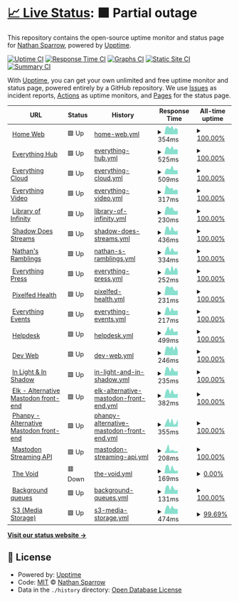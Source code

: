 # [📈 Live Status](https://DismalShadowX.github.io/upptime): <!--live status--> **🟧 Partial outage**

This repository contains the open-source uptime monitor and status page for [Nathan Sparrow](https://everythingbagel.me), powered by [Upptime](https://github.com/upptime/upptime).

[![Uptime CI](https://github.com/DismalShadowX/upptime/workflows/Uptime%20CI/badge.svg)](https://github.com/DismalShadowX/upptime/actions?query=workflow%3A%22Uptime+CI%22)
[![Response Time CI](https://github.com/DismalShadowX/upptime/workflows/Response%20Time%20CI/badge.svg)](https://github.com/DismalShadowX/upptime/actions?query=workflow%3A%22Response+Time+CI%22)
[![Graphs CI](https://github.com/DismalShadowX/upptime/workflows/Graphs%20CI/badge.svg)](https://github.com/DismalShadowX/upptime/actions?query=workflow%3A%22Graphs+CI%22)
[![Static Site CI](https://github.com/DismalShadowX/upptime/workflows/Static%20Site%20CI/badge.svg)](https://github.com/DismalShadowX/upptime/actions?query=workflow%3A%22Static+Site+CI%22)
[![Summary CI](https://github.com/DismalShadowX/upptime/workflows/Summary%20CI/badge.svg)](https://github.com/DismalShadowX/upptime/actions?query=workflow%3A%22Summary+CI%22)

With [Upptime](https://upptime.js.org), you can get your own unlimited and free uptime monitor and status page, powered entirely by a GitHub repository. We use [Issues](https://github.com/DismalShadowX/upptime/issues) as incident reports, [Actions](https://github.com/DismalShadowX/upptime/actions) as uptime monitors, and [Pages](https://DismalShadowX.github.io/upptime) for the status page.

<!--start: status pages-->
<!-- This summary is generated by Upptime (https://github.com/upptime/upptime) -->
<!-- Do not edit this manually, your changes will be overwritten -->
<!-- prettier-ignore -->
| URL | Status | History | Response Time | All-time uptime |
| --- | ------ | ------- | ------------- | ------ |
| <img alt="" src="https://icons.duckduckgo.com/ip3/everythingbagel.me.ico" height="13"> [Home Web](https://everythingbagel.me) | 🟩 Up | [home-web.yml](https://github.com/DismalShadowX/upptime/commits/HEAD/history/home-web.yml) | <details><summary><img alt="Response time graph" src="./graphs/home-web/response-time-week.png" height="20"> 354ms</summary><br><a href="https://status.everythingbagel.me/history/home-web"><img alt="Response Time 348" src="https://img.shields.io/endpoint?url=https%3A%2F%2Fraw.githubusercontent.com%2FDismalShadowX%2Fupptime%2FHEAD%2Fapi%2Fhome-web%2Fresponse-time.json"></a><br><a href="https://status.everythingbagel.me/history/home-web"><img alt="24-hour response time 254" src="https://img.shields.io/endpoint?url=https%3A%2F%2Fraw.githubusercontent.com%2FDismalShadowX%2Fupptime%2FHEAD%2Fapi%2Fhome-web%2Fresponse-time-day.json"></a><br><a href="https://status.everythingbagel.me/history/home-web"><img alt="7-day response time 354" src="https://img.shields.io/endpoint?url=https%3A%2F%2Fraw.githubusercontent.com%2FDismalShadowX%2Fupptime%2FHEAD%2Fapi%2Fhome-web%2Fresponse-time-week.json"></a><br><a href="https://status.everythingbagel.me/history/home-web"><img alt="30-day response time 337" src="https://img.shields.io/endpoint?url=https%3A%2F%2Fraw.githubusercontent.com%2FDismalShadowX%2Fupptime%2FHEAD%2Fapi%2Fhome-web%2Fresponse-time-month.json"></a><br><a href="https://status.everythingbagel.me/history/home-web"><img alt="1-year response time 348" src="https://img.shields.io/endpoint?url=https%3A%2F%2Fraw.githubusercontent.com%2FDismalShadowX%2Fupptime%2FHEAD%2Fapi%2Fhome-web%2Fresponse-time-year.json"></a></details> | <details><summary><a href="https://status.everythingbagel.me/history/home-web">100.00%</a></summary><a href="https://status.everythingbagel.me/history/home-web"><img alt="All-time uptime 100.00%" src="https://img.shields.io/endpoint?url=https%3A%2F%2Fraw.githubusercontent.com%2FDismalShadowX%2Fupptime%2FHEAD%2Fapi%2Fhome-web%2Fuptime.json"></a><br><a href="https://status.everythingbagel.me/history/home-web"><img alt="24-hour uptime 100.00%" src="https://img.shields.io/endpoint?url=https%3A%2F%2Fraw.githubusercontent.com%2FDismalShadowX%2Fupptime%2FHEAD%2Fapi%2Fhome-web%2Fuptime-day.json"></a><br><a href="https://status.everythingbagel.me/history/home-web"><img alt="7-day uptime 100.00%" src="https://img.shields.io/endpoint?url=https%3A%2F%2Fraw.githubusercontent.com%2FDismalShadowX%2Fupptime%2FHEAD%2Fapi%2Fhome-web%2Fuptime-week.json"></a><br><a href="https://status.everythingbagel.me/history/home-web"><img alt="30-day uptime 100.00%" src="https://img.shields.io/endpoint?url=https%3A%2F%2Fraw.githubusercontent.com%2FDismalShadowX%2Fupptime%2FHEAD%2Fapi%2Fhome-web%2Fuptime-month.json"></a><br><a href="https://status.everythingbagel.me/history/home-web"><img alt="1-year uptime 100.00%" src="https://img.shields.io/endpoint?url=https%3A%2F%2Fraw.githubusercontent.com%2FDismalShadowX%2Fupptime%2FHEAD%2Fapi%2Fhome-web%2Fuptime-year.json"></a></details>
| <img alt="" src="https://icons.duckduckgo.com/ip3/hub.everythingbagel.me.ico" height="13"> [Everything Hub](https://hub.everythingbagel.me) | 🟩 Up | [everything-hub.yml](https://github.com/DismalShadowX/upptime/commits/HEAD/history/everything-hub.yml) | <details><summary><img alt="Response time graph" src="./graphs/everything-hub/response-time-week.png" height="20"> 525ms</summary><br><a href="https://status.everythingbagel.me/history/everything-hub"><img alt="Response Time 517" src="https://img.shields.io/endpoint?url=https%3A%2F%2Fraw.githubusercontent.com%2FDismalShadowX%2Fupptime%2FHEAD%2Fapi%2Feverything-hub%2Fresponse-time.json"></a><br><a href="https://status.everythingbagel.me/history/everything-hub"><img alt="24-hour response time 405" src="https://img.shields.io/endpoint?url=https%3A%2F%2Fraw.githubusercontent.com%2FDismalShadowX%2Fupptime%2FHEAD%2Fapi%2Feverything-hub%2Fresponse-time-day.json"></a><br><a href="https://status.everythingbagel.me/history/everything-hub"><img alt="7-day response time 525" src="https://img.shields.io/endpoint?url=https%3A%2F%2Fraw.githubusercontent.com%2FDismalShadowX%2Fupptime%2FHEAD%2Fapi%2Feverything-hub%2Fresponse-time-week.json"></a><br><a href="https://status.everythingbagel.me/history/everything-hub"><img alt="30-day response time 517" src="https://img.shields.io/endpoint?url=https%3A%2F%2Fraw.githubusercontent.com%2FDismalShadowX%2Fupptime%2FHEAD%2Fapi%2Feverything-hub%2Fresponse-time-month.json"></a><br><a href="https://status.everythingbagel.me/history/everything-hub"><img alt="1-year response time 517" src="https://img.shields.io/endpoint?url=https%3A%2F%2Fraw.githubusercontent.com%2FDismalShadowX%2Fupptime%2FHEAD%2Fapi%2Feverything-hub%2Fresponse-time-year.json"></a></details> | <details><summary><a href="https://status.everythingbagel.me/history/everything-hub">100.00%</a></summary><a href="https://status.everythingbagel.me/history/everything-hub"><img alt="All-time uptime 100.00%" src="https://img.shields.io/endpoint?url=https%3A%2F%2Fraw.githubusercontent.com%2FDismalShadowX%2Fupptime%2FHEAD%2Fapi%2Feverything-hub%2Fuptime.json"></a><br><a href="https://status.everythingbagel.me/history/everything-hub"><img alt="24-hour uptime 100.00%" src="https://img.shields.io/endpoint?url=https%3A%2F%2Fraw.githubusercontent.com%2FDismalShadowX%2Fupptime%2FHEAD%2Fapi%2Feverything-hub%2Fuptime-day.json"></a><br><a href="https://status.everythingbagel.me/history/everything-hub"><img alt="7-day uptime 100.00%" src="https://img.shields.io/endpoint?url=https%3A%2F%2Fraw.githubusercontent.com%2FDismalShadowX%2Fupptime%2FHEAD%2Fapi%2Feverything-hub%2Fuptime-week.json"></a><br><a href="https://status.everythingbagel.me/history/everything-hub"><img alt="30-day uptime 100.00%" src="https://img.shields.io/endpoint?url=https%3A%2F%2Fraw.githubusercontent.com%2FDismalShadowX%2Fupptime%2FHEAD%2Fapi%2Feverything-hub%2Fuptime-month.json"></a><br><a href="https://status.everythingbagel.me/history/everything-hub"><img alt="1-year uptime 100.00%" src="https://img.shields.io/endpoint?url=https%3A%2F%2Fraw.githubusercontent.com%2FDismalShadowX%2Fupptime%2FHEAD%2Fapi%2Feverything-hub%2Fuptime-year.json"></a></details>
| <img alt="" src="https://icons.duckduckgo.com/ip3/cloud.everythingbagel.me.ico" height="13"> [Everything Cloud](https://cloud.everythingbagel.me) | 🟩 Up | [everything-cloud.yml](https://github.com/DismalShadowX/upptime/commits/HEAD/history/everything-cloud.yml) | <details><summary><img alt="Response time graph" src="./graphs/everything-cloud/response-time-week.png" height="20"> 509ms</summary><br><a href="https://status.everythingbagel.me/history/everything-cloud"><img alt="Response Time 858" src="https://img.shields.io/endpoint?url=https%3A%2F%2Fraw.githubusercontent.com%2FDismalShadowX%2Fupptime%2FHEAD%2Fapi%2Feverything-cloud%2Fresponse-time.json"></a><br><a href="https://status.everythingbagel.me/history/everything-cloud"><img alt="24-hour response time 365" src="https://img.shields.io/endpoint?url=https%3A%2F%2Fraw.githubusercontent.com%2FDismalShadowX%2Fupptime%2FHEAD%2Fapi%2Feverything-cloud%2Fresponse-time-day.json"></a><br><a href="https://status.everythingbagel.me/history/everything-cloud"><img alt="7-day response time 509" src="https://img.shields.io/endpoint?url=https%3A%2F%2Fraw.githubusercontent.com%2FDismalShadowX%2Fupptime%2FHEAD%2Fapi%2Feverything-cloud%2Fresponse-time-week.json"></a><br><a href="https://status.everythingbagel.me/history/everything-cloud"><img alt="30-day response time 445" src="https://img.shields.io/endpoint?url=https%3A%2F%2Fraw.githubusercontent.com%2FDismalShadowX%2Fupptime%2FHEAD%2Fapi%2Feverything-cloud%2Fresponse-time-month.json"></a><br><a href="https://status.everythingbagel.me/history/everything-cloud"><img alt="1-year response time 858" src="https://img.shields.io/endpoint?url=https%3A%2F%2Fraw.githubusercontent.com%2FDismalShadowX%2Fupptime%2FHEAD%2Fapi%2Feverything-cloud%2Fresponse-time-year.json"></a></details> | <details><summary><a href="https://status.everythingbagel.me/history/everything-cloud">100.00%</a></summary><a href="https://status.everythingbagel.me/history/everything-cloud"><img alt="All-time uptime 98.02%" src="https://img.shields.io/endpoint?url=https%3A%2F%2Fraw.githubusercontent.com%2FDismalShadowX%2Fupptime%2FHEAD%2Fapi%2Feverything-cloud%2Fuptime.json"></a><br><a href="https://status.everythingbagel.me/history/everything-cloud"><img alt="24-hour uptime 100.00%" src="https://img.shields.io/endpoint?url=https%3A%2F%2Fraw.githubusercontent.com%2FDismalShadowX%2Fupptime%2FHEAD%2Fapi%2Feverything-cloud%2Fuptime-day.json"></a><br><a href="https://status.everythingbagel.me/history/everything-cloud"><img alt="7-day uptime 100.00%" src="https://img.shields.io/endpoint?url=https%3A%2F%2Fraw.githubusercontent.com%2FDismalShadowX%2Fupptime%2FHEAD%2Fapi%2Feverything-cloud%2Fuptime-week.json"></a><br><a href="https://status.everythingbagel.me/history/everything-cloud"><img alt="30-day uptime 100.00%" src="https://img.shields.io/endpoint?url=https%3A%2F%2Fraw.githubusercontent.com%2FDismalShadowX%2Fupptime%2FHEAD%2Fapi%2Feverything-cloud%2Fuptime-month.json"></a><br><a href="https://status.everythingbagel.me/history/everything-cloud"><img alt="1-year uptime 98.02%" src="https://img.shields.io/endpoint?url=https%3A%2F%2Fraw.githubusercontent.com%2FDismalShadowX%2Fupptime%2FHEAD%2Fapi%2Feverything-cloud%2Fuptime-year.json"></a></details>
| <img alt="" src="https://icons.duckduckgo.com/ip3/video.everythingbagel.me.ico" height="13"> [Everything Video](https://video.everythingbagel.me) | 🟩 Up | [everything-video.yml](https://github.com/DismalShadowX/upptime/commits/HEAD/history/everything-video.yml) | <details><summary><img alt="Response time graph" src="./graphs/everything-video/response-time-week.png" height="20"> 317ms</summary><br><a href="https://status.everythingbagel.me/history/everything-video"><img alt="Response Time 251" src="https://img.shields.io/endpoint?url=https%3A%2F%2Fraw.githubusercontent.com%2FDismalShadowX%2Fupptime%2FHEAD%2Fapi%2Feverything-video%2Fresponse-time.json"></a><br><a href="https://status.everythingbagel.me/history/everything-video"><img alt="24-hour response time 215" src="https://img.shields.io/endpoint?url=https%3A%2F%2Fraw.githubusercontent.com%2FDismalShadowX%2Fupptime%2FHEAD%2Fapi%2Feverything-video%2Fresponse-time-day.json"></a><br><a href="https://status.everythingbagel.me/history/everything-video"><img alt="7-day response time 317" src="https://img.shields.io/endpoint?url=https%3A%2F%2Fraw.githubusercontent.com%2FDismalShadowX%2Fupptime%2FHEAD%2Fapi%2Feverything-video%2Fresponse-time-week.json"></a><br><a href="https://status.everythingbagel.me/history/everything-video"><img alt="30-day response time 291" src="https://img.shields.io/endpoint?url=https%3A%2F%2Fraw.githubusercontent.com%2FDismalShadowX%2Fupptime%2FHEAD%2Fapi%2Feverything-video%2Fresponse-time-month.json"></a><br><a href="https://status.everythingbagel.me/history/everything-video"><img alt="1-year response time 251" src="https://img.shields.io/endpoint?url=https%3A%2F%2Fraw.githubusercontent.com%2FDismalShadowX%2Fupptime%2FHEAD%2Fapi%2Feverything-video%2Fresponse-time-year.json"></a></details> | <details><summary><a href="https://status.everythingbagel.me/history/everything-video">100.00%</a></summary><a href="https://status.everythingbagel.me/history/everything-video"><img alt="All-time uptime 97.36%" src="https://img.shields.io/endpoint?url=https%3A%2F%2Fraw.githubusercontent.com%2FDismalShadowX%2Fupptime%2FHEAD%2Fapi%2Feverything-video%2Fuptime.json"></a><br><a href="https://status.everythingbagel.me/history/everything-video"><img alt="24-hour uptime 100.00%" src="https://img.shields.io/endpoint?url=https%3A%2F%2Fraw.githubusercontent.com%2FDismalShadowX%2Fupptime%2FHEAD%2Fapi%2Feverything-video%2Fuptime-day.json"></a><br><a href="https://status.everythingbagel.me/history/everything-video"><img alt="7-day uptime 100.00%" src="https://img.shields.io/endpoint?url=https%3A%2F%2Fraw.githubusercontent.com%2FDismalShadowX%2Fupptime%2FHEAD%2Fapi%2Feverything-video%2Fuptime-week.json"></a><br><a href="https://status.everythingbagel.me/history/everything-video"><img alt="30-day uptime 98.57%" src="https://img.shields.io/endpoint?url=https%3A%2F%2Fraw.githubusercontent.com%2FDismalShadowX%2Fupptime%2FHEAD%2Fapi%2Feverything-video%2Fuptime-month.json"></a><br><a href="https://status.everythingbagel.me/history/everything-video"><img alt="1-year uptime 97.36%" src="https://img.shields.io/endpoint?url=https%3A%2F%2Fraw.githubusercontent.com%2FDismalShadowX%2Fupptime%2FHEAD%2Fapi%2Feverything-video%2Fuptime-year.json"></a></details>
| <img alt="" src="https://icons.duckduckgo.com/ip3/book.everythingbagel.me.ico" height="13"> [Library of Infinity](https://book.everythingbagel.me) | 🟩 Up | [library-of-infinity.yml](https://github.com/DismalShadowX/upptime/commits/HEAD/history/library-of-infinity.yml) | <details><summary><img alt="Response time graph" src="./graphs/library-of-infinity/response-time-week.png" height="20"> 230ms</summary><br><a href="https://status.everythingbagel.me/history/library-of-infinity"><img alt="Response Time 374" src="https://img.shields.io/endpoint?url=https%3A%2F%2Fraw.githubusercontent.com%2FDismalShadowX%2Fupptime%2FHEAD%2Fapi%2Flibrary-of-infinity%2Fresponse-time.json"></a><br><a href="https://status.everythingbagel.me/history/library-of-infinity"><img alt="24-hour response time 164" src="https://img.shields.io/endpoint?url=https%3A%2F%2Fraw.githubusercontent.com%2FDismalShadowX%2Fupptime%2FHEAD%2Fapi%2Flibrary-of-infinity%2Fresponse-time-day.json"></a><br><a href="https://status.everythingbagel.me/history/library-of-infinity"><img alt="7-day response time 230" src="https://img.shields.io/endpoint?url=https%3A%2F%2Fraw.githubusercontent.com%2FDismalShadowX%2Fupptime%2FHEAD%2Fapi%2Flibrary-of-infinity%2Fresponse-time-week.json"></a><br><a href="https://status.everythingbagel.me/history/library-of-infinity"><img alt="30-day response time 818" src="https://img.shields.io/endpoint?url=https%3A%2F%2Fraw.githubusercontent.com%2FDismalShadowX%2Fupptime%2FHEAD%2Fapi%2Flibrary-of-infinity%2Fresponse-time-month.json"></a><br><a href="https://status.everythingbagel.me/history/library-of-infinity"><img alt="1-year response time 374" src="https://img.shields.io/endpoint?url=https%3A%2F%2Fraw.githubusercontent.com%2FDismalShadowX%2Fupptime%2FHEAD%2Fapi%2Flibrary-of-infinity%2Fresponse-time-year.json"></a></details> | <details><summary><a href="https://status.everythingbagel.me/history/library-of-infinity">100.00%</a></summary><a href="https://status.everythingbagel.me/history/library-of-infinity"><img alt="All-time uptime 96.63%" src="https://img.shields.io/endpoint?url=https%3A%2F%2Fraw.githubusercontent.com%2FDismalShadowX%2Fupptime%2FHEAD%2Fapi%2Flibrary-of-infinity%2Fuptime.json"></a><br><a href="https://status.everythingbagel.me/history/library-of-infinity"><img alt="24-hour uptime 100.00%" src="https://img.shields.io/endpoint?url=https%3A%2F%2Fraw.githubusercontent.com%2FDismalShadowX%2Fupptime%2FHEAD%2Fapi%2Flibrary-of-infinity%2Fuptime-day.json"></a><br><a href="https://status.everythingbagel.me/history/library-of-infinity"><img alt="7-day uptime 100.00%" src="https://img.shields.io/endpoint?url=https%3A%2F%2Fraw.githubusercontent.com%2FDismalShadowX%2Fupptime%2FHEAD%2Fapi%2Flibrary-of-infinity%2Fuptime-week.json"></a><br><a href="https://status.everythingbagel.me/history/library-of-infinity"><img alt="30-day uptime 90.77%" src="https://img.shields.io/endpoint?url=https%3A%2F%2Fraw.githubusercontent.com%2FDismalShadowX%2Fupptime%2FHEAD%2Fapi%2Flibrary-of-infinity%2Fuptime-month.json"></a><br><a href="https://status.everythingbagel.me/history/library-of-infinity"><img alt="1-year uptime 96.63%" src="https://img.shields.io/endpoint?url=https%3A%2F%2Fraw.githubusercontent.com%2FDismalShadowX%2Fupptime%2FHEAD%2Fapi%2Flibrary-of-infinity%2Fuptime-year.json"></a></details>
| <img alt="" src="https://icons.duckduckgo.com/ip3/stream.everythingbagel.me.ico" height="13"> [Shadow Does Streams](https://stream.everythingbagel.me) | 🟩 Up | [shadow-does-streams.yml](https://github.com/DismalShadowX/upptime/commits/HEAD/history/shadow-does-streams.yml) | <details><summary><img alt="Response time graph" src="./graphs/shadow-does-streams/response-time-week.png" height="20"> 436ms</summary><br><a href="https://status.everythingbagel.me/history/shadow-does-streams"><img alt="Response Time 432" src="https://img.shields.io/endpoint?url=https%3A%2F%2Fraw.githubusercontent.com%2FDismalShadowX%2Fupptime%2FHEAD%2Fapi%2Fshadow-does-streams%2Fresponse-time.json"></a><br><a href="https://status.everythingbagel.me/history/shadow-does-streams"><img alt="24-hour response time 344" src="https://img.shields.io/endpoint?url=https%3A%2F%2Fraw.githubusercontent.com%2FDismalShadowX%2Fupptime%2FHEAD%2Fapi%2Fshadow-does-streams%2Fresponse-time-day.json"></a><br><a href="https://status.everythingbagel.me/history/shadow-does-streams"><img alt="7-day response time 436" src="https://img.shields.io/endpoint?url=https%3A%2F%2Fraw.githubusercontent.com%2FDismalShadowX%2Fupptime%2FHEAD%2Fapi%2Fshadow-does-streams%2Fresponse-time-week.json"></a><br><a href="https://status.everythingbagel.me/history/shadow-does-streams"><img alt="30-day response time 421" src="https://img.shields.io/endpoint?url=https%3A%2F%2Fraw.githubusercontent.com%2FDismalShadowX%2Fupptime%2FHEAD%2Fapi%2Fshadow-does-streams%2Fresponse-time-month.json"></a><br><a href="https://status.everythingbagel.me/history/shadow-does-streams"><img alt="1-year response time 432" src="https://img.shields.io/endpoint?url=https%3A%2F%2Fraw.githubusercontent.com%2FDismalShadowX%2Fupptime%2FHEAD%2Fapi%2Fshadow-does-streams%2Fresponse-time-year.json"></a></details> | <details><summary><a href="https://status.everythingbagel.me/history/shadow-does-streams">100.00%</a></summary><a href="https://status.everythingbagel.me/history/shadow-does-streams"><img alt="All-time uptime 98.65%" src="https://img.shields.io/endpoint?url=https%3A%2F%2Fraw.githubusercontent.com%2FDismalShadowX%2Fupptime%2FHEAD%2Fapi%2Fshadow-does-streams%2Fuptime.json"></a><br><a href="https://status.everythingbagel.me/history/shadow-does-streams"><img alt="24-hour uptime 100.00%" src="https://img.shields.io/endpoint?url=https%3A%2F%2Fraw.githubusercontent.com%2FDismalShadowX%2Fupptime%2FHEAD%2Fapi%2Fshadow-does-streams%2Fuptime-day.json"></a><br><a href="https://status.everythingbagel.me/history/shadow-does-streams"><img alt="7-day uptime 100.00%" src="https://img.shields.io/endpoint?url=https%3A%2F%2Fraw.githubusercontent.com%2FDismalShadowX%2Fupptime%2FHEAD%2Fapi%2Fshadow-does-streams%2Fuptime-week.json"></a><br><a href="https://status.everythingbagel.me/history/shadow-does-streams"><img alt="30-day uptime 100.00%" src="https://img.shields.io/endpoint?url=https%3A%2F%2Fraw.githubusercontent.com%2FDismalShadowX%2Fupptime%2FHEAD%2Fapi%2Fshadow-does-streams%2Fuptime-month.json"></a><br><a href="https://status.everythingbagel.me/history/shadow-does-streams"><img alt="1-year uptime 98.65%" src="https://img.shields.io/endpoint?url=https%3A%2F%2Fraw.githubusercontent.com%2FDismalShadowX%2Fupptime%2FHEAD%2Fapi%2Fshadow-does-streams%2Fuptime-year.json"></a></details>
| <img alt="" src="https://icons.duckduckgo.com/ip3/blog.everythingbagel.me.ico" height="13"> [Nathan's Ramblings](https://blog.everythingbagel.me) | 🟩 Up | [nathan-s-ramblings.yml](https://github.com/DismalShadowX/upptime/commits/HEAD/history/nathan-s-ramblings.yml) | <details><summary><img alt="Response time graph" src="./graphs/nathan-s-ramblings/response-time-week.png" height="20"> 334ms</summary><br><a href="https://status.everythingbagel.me/history/nathan-s-ramblings"><img alt="Response Time 372" src="https://img.shields.io/endpoint?url=https%3A%2F%2Fraw.githubusercontent.com%2FDismalShadowX%2Fupptime%2FHEAD%2Fapi%2Fnathan-s-ramblings%2Fresponse-time.json"></a><br><a href="https://status.everythingbagel.me/history/nathan-s-ramblings"><img alt="24-hour response time 266" src="https://img.shields.io/endpoint?url=https%3A%2F%2Fraw.githubusercontent.com%2FDismalShadowX%2Fupptime%2FHEAD%2Fapi%2Fnathan-s-ramblings%2Fresponse-time-day.json"></a><br><a href="https://status.everythingbagel.me/history/nathan-s-ramblings"><img alt="7-day response time 334" src="https://img.shields.io/endpoint?url=https%3A%2F%2Fraw.githubusercontent.com%2FDismalShadowX%2Fupptime%2FHEAD%2Fapi%2Fnathan-s-ramblings%2Fresponse-time-week.json"></a><br><a href="https://status.everythingbagel.me/history/nathan-s-ramblings"><img alt="30-day response time 337" src="https://img.shields.io/endpoint?url=https%3A%2F%2Fraw.githubusercontent.com%2FDismalShadowX%2Fupptime%2FHEAD%2Fapi%2Fnathan-s-ramblings%2Fresponse-time-month.json"></a><br><a href="https://status.everythingbagel.me/history/nathan-s-ramblings"><img alt="1-year response time 372" src="https://img.shields.io/endpoint?url=https%3A%2F%2Fraw.githubusercontent.com%2FDismalShadowX%2Fupptime%2FHEAD%2Fapi%2Fnathan-s-ramblings%2Fresponse-time-year.json"></a></details> | <details><summary><a href="https://status.everythingbagel.me/history/nathan-s-ramblings">100.00%</a></summary><a href="https://status.everythingbagel.me/history/nathan-s-ramblings"><img alt="All-time uptime 98.86%" src="https://img.shields.io/endpoint?url=https%3A%2F%2Fraw.githubusercontent.com%2FDismalShadowX%2Fupptime%2FHEAD%2Fapi%2Fnathan-s-ramblings%2Fuptime.json"></a><br><a href="https://status.everythingbagel.me/history/nathan-s-ramblings"><img alt="24-hour uptime 100.00%" src="https://img.shields.io/endpoint?url=https%3A%2F%2Fraw.githubusercontent.com%2FDismalShadowX%2Fupptime%2FHEAD%2Fapi%2Fnathan-s-ramblings%2Fuptime-day.json"></a><br><a href="https://status.everythingbagel.me/history/nathan-s-ramblings"><img alt="7-day uptime 100.00%" src="https://img.shields.io/endpoint?url=https%3A%2F%2Fraw.githubusercontent.com%2FDismalShadowX%2Fupptime%2FHEAD%2Fapi%2Fnathan-s-ramblings%2Fuptime-week.json"></a><br><a href="https://status.everythingbagel.me/history/nathan-s-ramblings"><img alt="30-day uptime 99.96%" src="https://img.shields.io/endpoint?url=https%3A%2F%2Fraw.githubusercontent.com%2FDismalShadowX%2Fupptime%2FHEAD%2Fapi%2Fnathan-s-ramblings%2Fuptime-month.json"></a><br><a href="https://status.everythingbagel.me/history/nathan-s-ramblings"><img alt="1-year uptime 98.86%" src="https://img.shields.io/endpoint?url=https%3A%2F%2Fraw.githubusercontent.com%2FDismalShadowX%2Fupptime%2FHEAD%2Fapi%2Fnathan-s-ramblings%2Fuptime-year.json"></a></details>
| <img alt="" src="https://icons.duckduckgo.com/ip3/press.everythingbagel.me.ico" height="13"> [Everything Press](https://press.everythingbagel.me) | 🟩 Up | [everything-press.yml](https://github.com/DismalShadowX/upptime/commits/HEAD/history/everything-press.yml) | <details><summary><img alt="Response time graph" src="./graphs/everything-press/response-time-week.png" height="20"> 252ms</summary><br><a href="https://status.everythingbagel.me/history/everything-press"><img alt="Response Time 311" src="https://img.shields.io/endpoint?url=https%3A%2F%2Fraw.githubusercontent.com%2FDismalShadowX%2Fupptime%2FHEAD%2Fapi%2Feverything-press%2Fresponse-time.json"></a><br><a href="https://status.everythingbagel.me/history/everything-press"><img alt="24-hour response time 178" src="https://img.shields.io/endpoint?url=https%3A%2F%2Fraw.githubusercontent.com%2FDismalShadowX%2Fupptime%2FHEAD%2Fapi%2Feverything-press%2Fresponse-time-day.json"></a><br><a href="https://status.everythingbagel.me/history/everything-press"><img alt="7-day response time 252" src="https://img.shields.io/endpoint?url=https%3A%2F%2Fraw.githubusercontent.com%2FDismalShadowX%2Fupptime%2FHEAD%2Fapi%2Feverything-press%2Fresponse-time-week.json"></a><br><a href="https://status.everythingbagel.me/history/everything-press"><img alt="30-day response time 220" src="https://img.shields.io/endpoint?url=https%3A%2F%2Fraw.githubusercontent.com%2FDismalShadowX%2Fupptime%2FHEAD%2Fapi%2Feverything-press%2Fresponse-time-month.json"></a><br><a href="https://status.everythingbagel.me/history/everything-press"><img alt="1-year response time 311" src="https://img.shields.io/endpoint?url=https%3A%2F%2Fraw.githubusercontent.com%2FDismalShadowX%2Fupptime%2FHEAD%2Fapi%2Feverything-press%2Fresponse-time-year.json"></a></details> | <details><summary><a href="https://status.everythingbagel.me/history/everything-press">100.00%</a></summary><a href="https://status.everythingbagel.me/history/everything-press"><img alt="All-time uptime 98.70%" src="https://img.shields.io/endpoint?url=https%3A%2F%2Fraw.githubusercontent.com%2FDismalShadowX%2Fupptime%2FHEAD%2Fapi%2Feverything-press%2Fuptime.json"></a><br><a href="https://status.everythingbagel.me/history/everything-press"><img alt="24-hour uptime 100.00%" src="https://img.shields.io/endpoint?url=https%3A%2F%2Fraw.githubusercontent.com%2FDismalShadowX%2Fupptime%2FHEAD%2Fapi%2Feverything-press%2Fuptime-day.json"></a><br><a href="https://status.everythingbagel.me/history/everything-press"><img alt="7-day uptime 100.00%" src="https://img.shields.io/endpoint?url=https%3A%2F%2Fraw.githubusercontent.com%2FDismalShadowX%2Fupptime%2FHEAD%2Fapi%2Feverything-press%2Fuptime-week.json"></a><br><a href="https://status.everythingbagel.me/history/everything-press"><img alt="30-day uptime 99.96%" src="https://img.shields.io/endpoint?url=https%3A%2F%2Fraw.githubusercontent.com%2FDismalShadowX%2Fupptime%2FHEAD%2Fapi%2Feverything-press%2Fuptime-month.json"></a><br><a href="https://status.everythingbagel.me/history/everything-press"><img alt="1-year uptime 98.70%" src="https://img.shields.io/endpoint?url=https%3A%2F%2Fraw.githubusercontent.com%2FDismalShadowX%2Fupptime%2FHEAD%2Fapi%2Feverything-press%2Fuptime-year.json"></a></details>
| <img alt="" src="https://icons.duckduckgo.com/ip3/pixel.everythingbagel.me.ico" height="13"> [Pixelfed Health](https://pixel.everythingbagel.me/api/service/health-check) | 🟩 Up | [pixelfed-health.yml](https://github.com/DismalShadowX/upptime/commits/HEAD/history/pixelfed-health.yml) | <details><summary><img alt="Response time graph" src="./graphs/pixelfed-health/response-time-week.png" height="20"> 231ms</summary><br><a href="https://status.everythingbagel.me/history/pixelfed-health"><img alt="Response Time 130" src="https://img.shields.io/endpoint?url=https%3A%2F%2Fraw.githubusercontent.com%2FDismalShadowX%2Fupptime%2FHEAD%2Fapi%2Fpixelfed-health%2Fresponse-time.json"></a><br><a href="https://status.everythingbagel.me/history/pixelfed-health"><img alt="24-hour response time 174" src="https://img.shields.io/endpoint?url=https%3A%2F%2Fraw.githubusercontent.com%2FDismalShadowX%2Fupptime%2FHEAD%2Fapi%2Fpixelfed-health%2Fresponse-time-day.json"></a><br><a href="https://status.everythingbagel.me/history/pixelfed-health"><img alt="7-day response time 231" src="https://img.shields.io/endpoint?url=https%3A%2F%2Fraw.githubusercontent.com%2FDismalShadowX%2Fupptime%2FHEAD%2Fapi%2Fpixelfed-health%2Fresponse-time-week.json"></a><br><a href="https://status.everythingbagel.me/history/pixelfed-health"><img alt="30-day response time 230" src="https://img.shields.io/endpoint?url=https%3A%2F%2Fraw.githubusercontent.com%2FDismalShadowX%2Fupptime%2FHEAD%2Fapi%2Fpixelfed-health%2Fresponse-time-month.json"></a><br><a href="https://status.everythingbagel.me/history/pixelfed-health"><img alt="1-year response time 130" src="https://img.shields.io/endpoint?url=https%3A%2F%2Fraw.githubusercontent.com%2FDismalShadowX%2Fupptime%2FHEAD%2Fapi%2Fpixelfed-health%2Fresponse-time-year.json"></a></details> | <details><summary><a href="https://status.everythingbagel.me/history/pixelfed-health">100.00%</a></summary><a href="https://status.everythingbagel.me/history/pixelfed-health"><img alt="All-time uptime 98.30%" src="https://img.shields.io/endpoint?url=https%3A%2F%2Fraw.githubusercontent.com%2FDismalShadowX%2Fupptime%2FHEAD%2Fapi%2Fpixelfed-health%2Fuptime.json"></a><br><a href="https://status.everythingbagel.me/history/pixelfed-health"><img alt="24-hour uptime 100.00%" src="https://img.shields.io/endpoint?url=https%3A%2F%2Fraw.githubusercontent.com%2FDismalShadowX%2Fupptime%2FHEAD%2Fapi%2Fpixelfed-health%2Fuptime-day.json"></a><br><a href="https://status.everythingbagel.me/history/pixelfed-health"><img alt="7-day uptime 100.00%" src="https://img.shields.io/endpoint?url=https%3A%2F%2Fraw.githubusercontent.com%2FDismalShadowX%2Fupptime%2FHEAD%2Fapi%2Fpixelfed-health%2Fuptime-week.json"></a><br><a href="https://status.everythingbagel.me/history/pixelfed-health"><img alt="30-day uptime 99.89%" src="https://img.shields.io/endpoint?url=https%3A%2F%2Fraw.githubusercontent.com%2FDismalShadowX%2Fupptime%2FHEAD%2Fapi%2Fpixelfed-health%2Fuptime-month.json"></a><br><a href="https://status.everythingbagel.me/history/pixelfed-health"><img alt="1-year uptime 98.30%" src="https://img.shields.io/endpoint?url=https%3A%2F%2Fraw.githubusercontent.com%2FDismalShadowX%2Fupptime%2FHEAD%2Fapi%2Fpixelfed-health%2Fuptime-year.json"></a></details>
| <img alt="" src="https://icons.duckduckgo.com/ip3/events.everythingbagel.me.ico" height="13"> [Everything Events](https://events.everythingbagel.me) | 🟩 Up | [everything-events.yml](https://github.com/DismalShadowX/upptime/commits/HEAD/history/everything-events.yml) | <details><summary><img alt="Response time graph" src="./graphs/everything-events/response-time-week.png" height="20"> 217ms</summary><br><a href="https://status.everythingbagel.me/history/everything-events"><img alt="Response Time 398" src="https://img.shields.io/endpoint?url=https%3A%2F%2Fraw.githubusercontent.com%2FDismalShadowX%2Fupptime%2FHEAD%2Fapi%2Feverything-events%2Fresponse-time.json"></a><br><a href="https://status.everythingbagel.me/history/everything-events"><img alt="24-hour response time 174" src="https://img.shields.io/endpoint?url=https%3A%2F%2Fraw.githubusercontent.com%2FDismalShadowX%2Fupptime%2FHEAD%2Fapi%2Feverything-events%2Fresponse-time-day.json"></a><br><a href="https://status.everythingbagel.me/history/everything-events"><img alt="7-day response time 217" src="https://img.shields.io/endpoint?url=https%3A%2F%2Fraw.githubusercontent.com%2FDismalShadowX%2Fupptime%2FHEAD%2Fapi%2Feverything-events%2Fresponse-time-week.json"></a><br><a href="https://status.everythingbagel.me/history/everything-events"><img alt="30-day response time 209" src="https://img.shields.io/endpoint?url=https%3A%2F%2Fraw.githubusercontent.com%2FDismalShadowX%2Fupptime%2FHEAD%2Fapi%2Feverything-events%2Fresponse-time-month.json"></a><br><a href="https://status.everythingbagel.me/history/everything-events"><img alt="1-year response time 398" src="https://img.shields.io/endpoint?url=https%3A%2F%2Fraw.githubusercontent.com%2FDismalShadowX%2Fupptime%2FHEAD%2Fapi%2Feverything-events%2Fresponse-time-year.json"></a></details> | <details><summary><a href="https://status.everythingbagel.me/history/everything-events">100.00%</a></summary><a href="https://status.everythingbagel.me/history/everything-events"><img alt="All-time uptime 96.09%" src="https://img.shields.io/endpoint?url=https%3A%2F%2Fraw.githubusercontent.com%2FDismalShadowX%2Fupptime%2FHEAD%2Fapi%2Feverything-events%2Fuptime.json"></a><br><a href="https://status.everythingbagel.me/history/everything-events"><img alt="24-hour uptime 100.00%" src="https://img.shields.io/endpoint?url=https%3A%2F%2Fraw.githubusercontent.com%2FDismalShadowX%2Fupptime%2FHEAD%2Fapi%2Feverything-events%2Fuptime-day.json"></a><br><a href="https://status.everythingbagel.me/history/everything-events"><img alt="7-day uptime 100.00%" src="https://img.shields.io/endpoint?url=https%3A%2F%2Fraw.githubusercontent.com%2FDismalShadowX%2Fupptime%2FHEAD%2Fapi%2Feverything-events%2Fuptime-week.json"></a><br><a href="https://status.everythingbagel.me/history/everything-events"><img alt="30-day uptime 99.96%" src="https://img.shields.io/endpoint?url=https%3A%2F%2Fraw.githubusercontent.com%2FDismalShadowX%2Fupptime%2FHEAD%2Fapi%2Feverything-events%2Fuptime-month.json"></a><br><a href="https://status.everythingbagel.me/history/everything-events"><img alt="1-year uptime 96.09%" src="https://img.shields.io/endpoint?url=https%3A%2F%2Fraw.githubusercontent.com%2FDismalShadowX%2Fupptime%2FHEAD%2Fapi%2Feverything-events%2Fuptime-year.json"></a></details>
| <img alt="" src="https://icons.duckduckgo.com/ip3/support.everythingbagel.me.ico" height="13"> [Helpdesk](https://support.everythingbagel.me) | 🟩 Up | [helpdesk.yml](https://github.com/DismalShadowX/upptime/commits/HEAD/history/helpdesk.yml) | <details><summary><img alt="Response time graph" src="./graphs/helpdesk/response-time-week.png" height="20"> 499ms</summary><br><a href="https://status.everythingbagel.me/history/helpdesk"><img alt="Response Time 326" src="https://img.shields.io/endpoint?url=https%3A%2F%2Fraw.githubusercontent.com%2FDismalShadowX%2Fupptime%2FHEAD%2Fapi%2Fhelpdesk%2Fresponse-time.json"></a><br><a href="https://status.everythingbagel.me/history/helpdesk"><img alt="24-hour response time 369" src="https://img.shields.io/endpoint?url=https%3A%2F%2Fraw.githubusercontent.com%2FDismalShadowX%2Fupptime%2FHEAD%2Fapi%2Fhelpdesk%2Fresponse-time-day.json"></a><br><a href="https://status.everythingbagel.me/history/helpdesk"><img alt="7-day response time 499" src="https://img.shields.io/endpoint?url=https%3A%2F%2Fraw.githubusercontent.com%2FDismalShadowX%2Fupptime%2FHEAD%2Fapi%2Fhelpdesk%2Fresponse-time-week.json"></a><br><a href="https://status.everythingbagel.me/history/helpdesk"><img alt="30-day response time 305" src="https://img.shields.io/endpoint?url=https%3A%2F%2Fraw.githubusercontent.com%2FDismalShadowX%2Fupptime%2FHEAD%2Fapi%2Fhelpdesk%2Fresponse-time-month.json"></a><br><a href="https://status.everythingbagel.me/history/helpdesk"><img alt="1-year response time 326" src="https://img.shields.io/endpoint?url=https%3A%2F%2Fraw.githubusercontent.com%2FDismalShadowX%2Fupptime%2FHEAD%2Fapi%2Fhelpdesk%2Fresponse-time-year.json"></a></details> | <details><summary><a href="https://status.everythingbagel.me/history/helpdesk">100.00%</a></summary><a href="https://status.everythingbagel.me/history/helpdesk"><img alt="All-time uptime 93.42%" src="https://img.shields.io/endpoint?url=https%3A%2F%2Fraw.githubusercontent.com%2FDismalShadowX%2Fupptime%2FHEAD%2Fapi%2Fhelpdesk%2Fuptime.json"></a><br><a href="https://status.everythingbagel.me/history/helpdesk"><img alt="24-hour uptime 100.00%" src="https://img.shields.io/endpoint?url=https%3A%2F%2Fraw.githubusercontent.com%2FDismalShadowX%2Fupptime%2FHEAD%2Fapi%2Fhelpdesk%2Fuptime-day.json"></a><br><a href="https://status.everythingbagel.me/history/helpdesk"><img alt="7-day uptime 100.00%" src="https://img.shields.io/endpoint?url=https%3A%2F%2Fraw.githubusercontent.com%2FDismalShadowX%2Fupptime%2FHEAD%2Fapi%2Fhelpdesk%2Fuptime-week.json"></a><br><a href="https://status.everythingbagel.me/history/helpdesk"><img alt="30-day uptime 99.01%" src="https://img.shields.io/endpoint?url=https%3A%2F%2Fraw.githubusercontent.com%2FDismalShadowX%2Fupptime%2FHEAD%2Fapi%2Fhelpdesk%2Fuptime-month.json"></a><br><a href="https://status.everythingbagel.me/history/helpdesk"><img alt="1-year uptime 93.42%" src="https://img.shields.io/endpoint?url=https%3A%2F%2Fraw.githubusercontent.com%2FDismalShadowX%2Fupptime%2FHEAD%2Fapi%2Fhelpdesk%2Fuptime-year.json"></a></details>
| <img alt="" src="https://icons.duckduckgo.com/ip3/dev.everythingbagel.me.ico" height="13"> [Dev Web](https://dev.everythingbagel.me) | 🟩 Up | [dev-web.yml](https://github.com/DismalShadowX/upptime/commits/HEAD/history/dev-web.yml) | <details><summary><img alt="Response time graph" src="./graphs/dev-web/response-time-week.png" height="20"> 246ms</summary><br><a href="https://status.everythingbagel.me/history/dev-web"><img alt="Response Time 220" src="https://img.shields.io/endpoint?url=https%3A%2F%2Fraw.githubusercontent.com%2FDismalShadowX%2Fupptime%2FHEAD%2Fapi%2Fdev-web%2Fresponse-time.json"></a><br><a href="https://status.everythingbagel.me/history/dev-web"><img alt="24-hour response time 163" src="https://img.shields.io/endpoint?url=https%3A%2F%2Fraw.githubusercontent.com%2FDismalShadowX%2Fupptime%2FHEAD%2Fapi%2Fdev-web%2Fresponse-time-day.json"></a><br><a href="https://status.everythingbagel.me/history/dev-web"><img alt="7-day response time 246" src="https://img.shields.io/endpoint?url=https%3A%2F%2Fraw.githubusercontent.com%2FDismalShadowX%2Fupptime%2FHEAD%2Fapi%2Fdev-web%2Fresponse-time-week.json"></a><br><a href="https://status.everythingbagel.me/history/dev-web"><img alt="30-day response time 222" src="https://img.shields.io/endpoint?url=https%3A%2F%2Fraw.githubusercontent.com%2FDismalShadowX%2Fupptime%2FHEAD%2Fapi%2Fdev-web%2Fresponse-time-month.json"></a><br><a href="https://status.everythingbagel.me/history/dev-web"><img alt="1-year response time 220" src="https://img.shields.io/endpoint?url=https%3A%2F%2Fraw.githubusercontent.com%2FDismalShadowX%2Fupptime%2FHEAD%2Fapi%2Fdev-web%2Fresponse-time-year.json"></a></details> | <details><summary><a href="https://status.everythingbagel.me/history/dev-web">100.00%</a></summary><a href="https://status.everythingbagel.me/history/dev-web"><img alt="All-time uptime 98.89%" src="https://img.shields.io/endpoint?url=https%3A%2F%2Fraw.githubusercontent.com%2FDismalShadowX%2Fupptime%2FHEAD%2Fapi%2Fdev-web%2Fuptime.json"></a><br><a href="https://status.everythingbagel.me/history/dev-web"><img alt="24-hour uptime 100.00%" src="https://img.shields.io/endpoint?url=https%3A%2F%2Fraw.githubusercontent.com%2FDismalShadowX%2Fupptime%2FHEAD%2Fapi%2Fdev-web%2Fuptime-day.json"></a><br><a href="https://status.everythingbagel.me/history/dev-web"><img alt="7-day uptime 100.00%" src="https://img.shields.io/endpoint?url=https%3A%2F%2Fraw.githubusercontent.com%2FDismalShadowX%2Fupptime%2FHEAD%2Fapi%2Fdev-web%2Fuptime-week.json"></a><br><a href="https://status.everythingbagel.me/history/dev-web"><img alt="30-day uptime 99.96%" src="https://img.shields.io/endpoint?url=https%3A%2F%2Fraw.githubusercontent.com%2FDismalShadowX%2Fupptime%2FHEAD%2Fapi%2Fdev-web%2Fuptime-month.json"></a><br><a href="https://status.everythingbagel.me/history/dev-web"><img alt="1-year uptime 98.89%" src="https://img.shields.io/endpoint?url=https%3A%2F%2Fraw.githubusercontent.com%2FDismalShadowX%2Fupptime%2FHEAD%2Fapi%2Fdev-web%2Fuptime-year.json"></a></details>
| <img alt="" src="https://icons.duckduckgo.com/ip3/scribe.everythingbagel.me.ico" height="13"> [In Light & In Shadow](https://scribe.everythingbagel.me) | 🟩 Up | [in-light-and-in-shadow.yml](https://github.com/DismalShadowX/upptime/commits/HEAD/history/in-light-and-in-shadow.yml) | <details><summary><img alt="Response time graph" src="./graphs/in-light-and-in-shadow/response-time-week.png" height="20"> 235ms</summary><br><a href="https://status.everythingbagel.me/history/in-light-and-in-shadow"><img alt="Response Time 242" src="https://img.shields.io/endpoint?url=https%3A%2F%2Fraw.githubusercontent.com%2FDismalShadowX%2Fupptime%2FHEAD%2Fapi%2Fin-light-and-in-shadow%2Fresponse-time.json"></a><br><a href="https://status.everythingbagel.me/history/in-light-and-in-shadow"><img alt="24-hour response time 187" src="https://img.shields.io/endpoint?url=https%3A%2F%2Fraw.githubusercontent.com%2FDismalShadowX%2Fupptime%2FHEAD%2Fapi%2Fin-light-and-in-shadow%2Fresponse-time-day.json"></a><br><a href="https://status.everythingbagel.me/history/in-light-and-in-shadow"><img alt="7-day response time 235" src="https://img.shields.io/endpoint?url=https%3A%2F%2Fraw.githubusercontent.com%2FDismalShadowX%2Fupptime%2FHEAD%2Fapi%2Fin-light-and-in-shadow%2Fresponse-time-week.json"></a><br><a href="https://status.everythingbagel.me/history/in-light-and-in-shadow"><img alt="30-day response time 234" src="https://img.shields.io/endpoint?url=https%3A%2F%2Fraw.githubusercontent.com%2FDismalShadowX%2Fupptime%2FHEAD%2Fapi%2Fin-light-and-in-shadow%2Fresponse-time-month.json"></a><br><a href="https://status.everythingbagel.me/history/in-light-and-in-shadow"><img alt="1-year response time 242" src="https://img.shields.io/endpoint?url=https%3A%2F%2Fraw.githubusercontent.com%2FDismalShadowX%2Fupptime%2FHEAD%2Fapi%2Fin-light-and-in-shadow%2Fresponse-time-year.json"></a></details> | <details><summary><a href="https://status.everythingbagel.me/history/in-light-and-in-shadow">100.00%</a></summary><a href="https://status.everythingbagel.me/history/in-light-and-in-shadow"><img alt="All-time uptime 96.01%" src="https://img.shields.io/endpoint?url=https%3A%2F%2Fraw.githubusercontent.com%2FDismalShadowX%2Fupptime%2FHEAD%2Fapi%2Fin-light-and-in-shadow%2Fuptime.json"></a><br><a href="https://status.everythingbagel.me/history/in-light-and-in-shadow"><img alt="24-hour uptime 100.00%" src="https://img.shields.io/endpoint?url=https%3A%2F%2Fraw.githubusercontent.com%2FDismalShadowX%2Fupptime%2FHEAD%2Fapi%2Fin-light-and-in-shadow%2Fuptime-day.json"></a><br><a href="https://status.everythingbagel.me/history/in-light-and-in-shadow"><img alt="7-day uptime 100.00%" src="https://img.shields.io/endpoint?url=https%3A%2F%2Fraw.githubusercontent.com%2FDismalShadowX%2Fupptime%2FHEAD%2Fapi%2Fin-light-and-in-shadow%2Fuptime-week.json"></a><br><a href="https://status.everythingbagel.me/history/in-light-and-in-shadow"><img alt="30-day uptime 99.96%" src="https://img.shields.io/endpoint?url=https%3A%2F%2Fraw.githubusercontent.com%2FDismalShadowX%2Fupptime%2FHEAD%2Fapi%2Fin-light-and-in-shadow%2Fuptime-month.json"></a><br><a href="https://status.everythingbagel.me/history/in-light-and-in-shadow"><img alt="1-year uptime 96.01%" src="https://img.shields.io/endpoint?url=https%3A%2F%2Fraw.githubusercontent.com%2FDismalShadowX%2Fupptime%2FHEAD%2Fapi%2Fin-light-and-in-shadow%2Fuptime-year.json"></a></details>
| <img alt="" src="https://icons.duckduckgo.com/ip3/elk.everythingbagel.social.ico" height="13"> [Elk - Alternative Mastodon front-end](https://elk.everythingbagel.social) | 🟩 Up | [elk-alternative-mastodon-front-end.yml](https://github.com/DismalShadowX/upptime/commits/HEAD/history/elk-alternative-mastodon-front-end.yml) | <details><summary><img alt="Response time graph" src="./graphs/elk-alternative-mastodon-front-end/response-time-week.png" height="20"> 382ms</summary><br><a href="https://status.everythingbagel.me/history/elk-alternative-mastodon-front-end"><img alt="Response Time 289" src="https://img.shields.io/endpoint?url=https%3A%2F%2Fraw.githubusercontent.com%2FDismalShadowX%2Fupptime%2FHEAD%2Fapi%2Felk-alternative-mastodon-front-end%2Fresponse-time.json"></a><br><a href="https://status.everythingbagel.me/history/elk-alternative-mastodon-front-end"><img alt="24-hour response time 295" src="https://img.shields.io/endpoint?url=https%3A%2F%2Fraw.githubusercontent.com%2FDismalShadowX%2Fupptime%2FHEAD%2Fapi%2Felk-alternative-mastodon-front-end%2Fresponse-time-day.json"></a><br><a href="https://status.everythingbagel.me/history/elk-alternative-mastodon-front-end"><img alt="7-day response time 382" src="https://img.shields.io/endpoint?url=https%3A%2F%2Fraw.githubusercontent.com%2FDismalShadowX%2Fupptime%2FHEAD%2Fapi%2Felk-alternative-mastodon-front-end%2Fresponse-time-week.json"></a><br><a href="https://status.everythingbagel.me/history/elk-alternative-mastodon-front-end"><img alt="30-day response time 371" src="https://img.shields.io/endpoint?url=https%3A%2F%2Fraw.githubusercontent.com%2FDismalShadowX%2Fupptime%2FHEAD%2Fapi%2Felk-alternative-mastodon-front-end%2Fresponse-time-month.json"></a><br><a href="https://status.everythingbagel.me/history/elk-alternative-mastodon-front-end"><img alt="1-year response time 289" src="https://img.shields.io/endpoint?url=https%3A%2F%2Fraw.githubusercontent.com%2FDismalShadowX%2Fupptime%2FHEAD%2Fapi%2Felk-alternative-mastodon-front-end%2Fresponse-time-year.json"></a></details> | <details><summary><a href="https://status.everythingbagel.me/history/elk-alternative-mastodon-front-end">100.00%</a></summary><a href="https://status.everythingbagel.me/history/elk-alternative-mastodon-front-end"><img alt="All-time uptime 98.86%" src="https://img.shields.io/endpoint?url=https%3A%2F%2Fraw.githubusercontent.com%2FDismalShadowX%2Fupptime%2FHEAD%2Fapi%2Felk-alternative-mastodon-front-end%2Fuptime.json"></a><br><a href="https://status.everythingbagel.me/history/elk-alternative-mastodon-front-end"><img alt="24-hour uptime 100.00%" src="https://img.shields.io/endpoint?url=https%3A%2F%2Fraw.githubusercontent.com%2FDismalShadowX%2Fupptime%2FHEAD%2Fapi%2Felk-alternative-mastodon-front-end%2Fuptime-day.json"></a><br><a href="https://status.everythingbagel.me/history/elk-alternative-mastodon-front-end"><img alt="7-day uptime 100.00%" src="https://img.shields.io/endpoint?url=https%3A%2F%2Fraw.githubusercontent.com%2FDismalShadowX%2Fupptime%2FHEAD%2Fapi%2Felk-alternative-mastodon-front-end%2Fuptime-week.json"></a><br><a href="https://status.everythingbagel.me/history/elk-alternative-mastodon-front-end"><img alt="30-day uptime 100.00%" src="https://img.shields.io/endpoint?url=https%3A%2F%2Fraw.githubusercontent.com%2FDismalShadowX%2Fupptime%2FHEAD%2Fapi%2Felk-alternative-mastodon-front-end%2Fuptime-month.json"></a><br><a href="https://status.everythingbagel.me/history/elk-alternative-mastodon-front-end"><img alt="1-year uptime 98.86%" src="https://img.shields.io/endpoint?url=https%3A%2F%2Fraw.githubusercontent.com%2FDismalShadowX%2Fupptime%2FHEAD%2Fapi%2Felk-alternative-mastodon-front-end%2Fuptime-year.json"></a></details>
| <img alt="" src="https://icons.duckduckgo.com/ip3/phanpy.everythingbagel.social.ico" height="13"> [Phanpy - Alternative Mastodon front-end](https://phanpy.everythingbagel.social) | 🟩 Up | [phanpy-alternative-mastodon-front-end.yml](https://github.com/DismalShadowX/upptime/commits/HEAD/history/phanpy-alternative-mastodon-front-end.yml) | <details><summary><img alt="Response time graph" src="./graphs/phanpy-alternative-mastodon-front-end/response-time-week.png" height="20"> 355ms</summary><br><a href="https://status.everythingbagel.me/history/phanpy-alternative-mastodon-front-end"><img alt="Response Time 232" src="https://img.shields.io/endpoint?url=https%3A%2F%2Fraw.githubusercontent.com%2FDismalShadowX%2Fupptime%2FHEAD%2Fapi%2Fphanpy-alternative-mastodon-front-end%2Fresponse-time.json"></a><br><a href="https://status.everythingbagel.me/history/phanpy-alternative-mastodon-front-end"><img alt="24-hour response time 517" src="https://img.shields.io/endpoint?url=https%3A%2F%2Fraw.githubusercontent.com%2FDismalShadowX%2Fupptime%2FHEAD%2Fapi%2Fphanpy-alternative-mastodon-front-end%2Fresponse-time-day.json"></a><br><a href="https://status.everythingbagel.me/history/phanpy-alternative-mastodon-front-end"><img alt="7-day response time 355" src="https://img.shields.io/endpoint?url=https%3A%2F%2Fraw.githubusercontent.com%2FDismalShadowX%2Fupptime%2FHEAD%2Fapi%2Fphanpy-alternative-mastodon-front-end%2Fresponse-time-week.json"></a><br><a href="https://status.everythingbagel.me/history/phanpy-alternative-mastodon-front-end"><img alt="30-day response time 351" src="https://img.shields.io/endpoint?url=https%3A%2F%2Fraw.githubusercontent.com%2FDismalShadowX%2Fupptime%2FHEAD%2Fapi%2Fphanpy-alternative-mastodon-front-end%2Fresponse-time-month.json"></a><br><a href="https://status.everythingbagel.me/history/phanpy-alternative-mastodon-front-end"><img alt="1-year response time 232" src="https://img.shields.io/endpoint?url=https%3A%2F%2Fraw.githubusercontent.com%2FDismalShadowX%2Fupptime%2FHEAD%2Fapi%2Fphanpy-alternative-mastodon-front-end%2Fresponse-time-year.json"></a></details> | <details><summary><a href="https://status.everythingbagel.me/history/phanpy-alternative-mastodon-front-end">100.00%</a></summary><a href="https://status.everythingbagel.me/history/phanpy-alternative-mastodon-front-end"><img alt="All-time uptime 99.93%" src="https://img.shields.io/endpoint?url=https%3A%2F%2Fraw.githubusercontent.com%2FDismalShadowX%2Fupptime%2FHEAD%2Fapi%2Fphanpy-alternative-mastodon-front-end%2Fuptime.json"></a><br><a href="https://status.everythingbagel.me/history/phanpy-alternative-mastodon-front-end"><img alt="24-hour uptime 100.00%" src="https://img.shields.io/endpoint?url=https%3A%2F%2Fraw.githubusercontent.com%2FDismalShadowX%2Fupptime%2FHEAD%2Fapi%2Fphanpy-alternative-mastodon-front-end%2Fuptime-day.json"></a><br><a href="https://status.everythingbagel.me/history/phanpy-alternative-mastodon-front-end"><img alt="7-day uptime 100.00%" src="https://img.shields.io/endpoint?url=https%3A%2F%2Fraw.githubusercontent.com%2FDismalShadowX%2Fupptime%2FHEAD%2Fapi%2Fphanpy-alternative-mastodon-front-end%2Fuptime-week.json"></a><br><a href="https://status.everythingbagel.me/history/phanpy-alternative-mastodon-front-end"><img alt="30-day uptime 100.00%" src="https://img.shields.io/endpoint?url=https%3A%2F%2Fraw.githubusercontent.com%2FDismalShadowX%2Fupptime%2FHEAD%2Fapi%2Fphanpy-alternative-mastodon-front-end%2Fuptime-month.json"></a><br><a href="https://status.everythingbagel.me/history/phanpy-alternative-mastodon-front-end"><img alt="1-year uptime 99.93%" src="https://img.shields.io/endpoint?url=https%3A%2F%2Fraw.githubusercontent.com%2FDismalShadowX%2Fupptime%2FHEAD%2Fapi%2Fphanpy-alternative-mastodon-front-end%2Fuptime-year.json"></a></details>
| <img alt="" src="https://icons.duckduckgo.com/ip3/everythingbagel.social.ico" height="13"> [Mastodon Streaming API](https://everythingbagel.social/api/v1/streaming/health) | 🟩 Up | [mastodon-streaming-api.yml](https://github.com/DismalShadowX/upptime/commits/HEAD/history/mastodon-streaming-api.yml) | <details><summary><img alt="Response time graph" src="./graphs/mastodon-streaming-api/response-time-week.png" height="20"> 208ms</summary><br><a href="https://status.everythingbagel.me/history/mastodon-streaming-api"><img alt="Response Time 87" src="https://img.shields.io/endpoint?url=https%3A%2F%2Fraw.githubusercontent.com%2FDismalShadowX%2Fupptime%2FHEAD%2Fapi%2Fmastodon-streaming-api%2Fresponse-time.json"></a><br><a href="https://status.everythingbagel.me/history/mastodon-streaming-api"><img alt="24-hour response time 131" src="https://img.shields.io/endpoint?url=https%3A%2F%2Fraw.githubusercontent.com%2FDismalShadowX%2Fupptime%2FHEAD%2Fapi%2Fmastodon-streaming-api%2Fresponse-time-day.json"></a><br><a href="https://status.everythingbagel.me/history/mastodon-streaming-api"><img alt="7-day response time 208" src="https://img.shields.io/endpoint?url=https%3A%2F%2Fraw.githubusercontent.com%2FDismalShadowX%2Fupptime%2FHEAD%2Fapi%2Fmastodon-streaming-api%2Fresponse-time-week.json"></a><br><a href="https://status.everythingbagel.me/history/mastodon-streaming-api"><img alt="30-day response time 255" src="https://img.shields.io/endpoint?url=https%3A%2F%2Fraw.githubusercontent.com%2FDismalShadowX%2Fupptime%2FHEAD%2Fapi%2Fmastodon-streaming-api%2Fresponse-time-month.json"></a><br><a href="https://status.everythingbagel.me/history/mastodon-streaming-api"><img alt="1-year response time 87" src="https://img.shields.io/endpoint?url=https%3A%2F%2Fraw.githubusercontent.com%2FDismalShadowX%2Fupptime%2FHEAD%2Fapi%2Fmastodon-streaming-api%2Fresponse-time-year.json"></a></details> | <details><summary><a href="https://status.everythingbagel.me/history/mastodon-streaming-api">100.00%</a></summary><a href="https://status.everythingbagel.me/history/mastodon-streaming-api"><img alt="All-time uptime 99.52%" src="https://img.shields.io/endpoint?url=https%3A%2F%2Fraw.githubusercontent.com%2FDismalShadowX%2Fupptime%2FHEAD%2Fapi%2Fmastodon-streaming-api%2Fuptime.json"></a><br><a href="https://status.everythingbagel.me/history/mastodon-streaming-api"><img alt="24-hour uptime 100.00%" src="https://img.shields.io/endpoint?url=https%3A%2F%2Fraw.githubusercontent.com%2FDismalShadowX%2Fupptime%2FHEAD%2Fapi%2Fmastodon-streaming-api%2Fuptime-day.json"></a><br><a href="https://status.everythingbagel.me/history/mastodon-streaming-api"><img alt="7-day uptime 100.00%" src="https://img.shields.io/endpoint?url=https%3A%2F%2Fraw.githubusercontent.com%2FDismalShadowX%2Fupptime%2FHEAD%2Fapi%2Fmastodon-streaming-api%2Fuptime-week.json"></a><br><a href="https://status.everythingbagel.me/history/mastodon-streaming-api"><img alt="30-day uptime 100.00%" src="https://img.shields.io/endpoint?url=https%3A%2F%2Fraw.githubusercontent.com%2FDismalShadowX%2Fupptime%2FHEAD%2Fapi%2Fmastodon-streaming-api%2Fuptime-month.json"></a><br><a href="https://status.everythingbagel.me/history/mastodon-streaming-api"><img alt="1-year uptime 99.52%" src="https://img.shields.io/endpoint?url=https%3A%2F%2Fraw.githubusercontent.com%2FDismalShadowX%2Fupptime%2FHEAD%2Fapi%2Fmastodon-streaming-api%2Fuptime-year.json"></a></details>
| <img alt="" src="https://icons.duckduckgo.com/ip3/test.everythingbagel.me.ico" height="13"> [The Void](https://test.everythingbagel.me) | 🟥 Down | [the-void.yml](https://github.com/DismalShadowX/upptime/commits/HEAD/history/the-void.yml) | <details><summary><img alt="Response time graph" src="./graphs/the-void/response-time-week.png" height="20"> 169ms</summary><br><a href="https://status.everythingbagel.me/history/the-void"><img alt="Response Time 249" src="https://img.shields.io/endpoint?url=https%3A%2F%2Fraw.githubusercontent.com%2FDismalShadowX%2Fupptime%2FHEAD%2Fapi%2Fthe-void%2Fresponse-time.json"></a><br><a href="https://status.everythingbagel.me/history/the-void"><img alt="24-hour response time 116" src="https://img.shields.io/endpoint?url=https%3A%2F%2Fraw.githubusercontent.com%2FDismalShadowX%2Fupptime%2FHEAD%2Fapi%2Fthe-void%2Fresponse-time-day.json"></a><br><a href="https://status.everythingbagel.me/history/the-void"><img alt="7-day response time 169" src="https://img.shields.io/endpoint?url=https%3A%2F%2Fraw.githubusercontent.com%2FDismalShadowX%2Fupptime%2FHEAD%2Fapi%2Fthe-void%2Fresponse-time-week.json"></a><br><a href="https://status.everythingbagel.me/history/the-void"><img alt="30-day response time 249" src="https://img.shields.io/endpoint?url=https%3A%2F%2Fraw.githubusercontent.com%2FDismalShadowX%2Fupptime%2FHEAD%2Fapi%2Fthe-void%2Fresponse-time-month.json"></a><br><a href="https://status.everythingbagel.me/history/the-void"><img alt="1-year response time 249" src="https://img.shields.io/endpoint?url=https%3A%2F%2Fraw.githubusercontent.com%2FDismalShadowX%2Fupptime%2FHEAD%2Fapi%2Fthe-void%2Fresponse-time-year.json"></a></details> | <details><summary><a href="https://status.everythingbagel.me/history/the-void">0.00%</a></summary><a href="https://status.everythingbagel.me/history/the-void"><img alt="All-time uptime 1.20%" src="https://img.shields.io/endpoint?url=https%3A%2F%2Fraw.githubusercontent.com%2FDismalShadowX%2Fupptime%2FHEAD%2Fapi%2Fthe-void%2Fuptime.json"></a><br><a href="https://status.everythingbagel.me/history/the-void"><img alt="24-hour uptime 0.00%" src="https://img.shields.io/endpoint?url=https%3A%2F%2Fraw.githubusercontent.com%2FDismalShadowX%2Fupptime%2FHEAD%2Fapi%2Fthe-void%2Fuptime-day.json"></a><br><a href="https://status.everythingbagel.me/history/the-void"><img alt="7-day uptime 0.00%" src="https://img.shields.io/endpoint?url=https%3A%2F%2Fraw.githubusercontent.com%2FDismalShadowX%2Fupptime%2FHEAD%2Fapi%2Fthe-void%2Fuptime-week.json"></a><br><a href="https://status.everythingbagel.me/history/the-void"><img alt="30-day uptime 1.20%" src="https://img.shields.io/endpoint?url=https%3A%2F%2Fraw.githubusercontent.com%2FDismalShadowX%2Fupptime%2FHEAD%2Fapi%2Fthe-void%2Fuptime-month.json"></a><br><a href="https://status.everythingbagel.me/history/the-void"><img alt="1-year uptime 1.20%" src="https://img.shields.io/endpoint?url=https%3A%2F%2Fraw.githubusercontent.com%2FDismalShadowX%2Fupptime%2FHEAD%2Fapi%2Fthe-void%2Fuptime-year.json"></a></details>
| <img alt="" src="https://icons.duckduckgo.com/ip3/everythingbagel.social.ico" height="13"> [Background queues](https://everythingbagel.social/sidekiq) | 🟩 Up | [background-queues.yml](https://github.com/DismalShadowX/upptime/commits/HEAD/history/background-queues.yml) | <details><summary><img alt="Response time graph" src="./graphs/background-queues/response-time-week.png" height="20"> 131ms</summary><br><a href="https://status.everythingbagel.me/history/background-queues"><img alt="Response Time 127" src="https://img.shields.io/endpoint?url=https%3A%2F%2Fraw.githubusercontent.com%2FDismalShadowX%2Fupptime%2FHEAD%2Fapi%2Fbackground-queues%2Fresponse-time.json"></a><br><a href="https://status.everythingbagel.me/history/background-queues"><img alt="24-hour response time 100" src="https://img.shields.io/endpoint?url=https%3A%2F%2Fraw.githubusercontent.com%2FDismalShadowX%2Fupptime%2FHEAD%2Fapi%2Fbackground-queues%2Fresponse-time-day.json"></a><br><a href="https://status.everythingbagel.me/history/background-queues"><img alt="7-day response time 131" src="https://img.shields.io/endpoint?url=https%3A%2F%2Fraw.githubusercontent.com%2FDismalShadowX%2Fupptime%2FHEAD%2Fapi%2Fbackground-queues%2Fresponse-time-week.json"></a><br><a href="https://status.everythingbagel.me/history/background-queues"><img alt="30-day response time 127" src="https://img.shields.io/endpoint?url=https%3A%2F%2Fraw.githubusercontent.com%2FDismalShadowX%2Fupptime%2FHEAD%2Fapi%2Fbackground-queues%2Fresponse-time-month.json"></a><br><a href="https://status.everythingbagel.me/history/background-queues"><img alt="1-year response time 127" src="https://img.shields.io/endpoint?url=https%3A%2F%2Fraw.githubusercontent.com%2FDismalShadowX%2Fupptime%2FHEAD%2Fapi%2Fbackground-queues%2Fresponse-time-year.json"></a></details> | <details><summary><a href="https://status.everythingbagel.me/history/background-queues">100.00%</a></summary><a href="https://status.everythingbagel.me/history/background-queues"><img alt="All-time uptime 98.80%" src="https://img.shields.io/endpoint?url=https%3A%2F%2Fraw.githubusercontent.com%2FDismalShadowX%2Fupptime%2FHEAD%2Fapi%2Fbackground-queues%2Fuptime.json"></a><br><a href="https://status.everythingbagel.me/history/background-queues"><img alt="24-hour uptime 100.00%" src="https://img.shields.io/endpoint?url=https%3A%2F%2Fraw.githubusercontent.com%2FDismalShadowX%2Fupptime%2FHEAD%2Fapi%2Fbackground-queues%2Fuptime-day.json"></a><br><a href="https://status.everythingbagel.me/history/background-queues"><img alt="7-day uptime 100.00%" src="https://img.shields.io/endpoint?url=https%3A%2F%2Fraw.githubusercontent.com%2FDismalShadowX%2Fupptime%2FHEAD%2Fapi%2Fbackground-queues%2Fuptime-week.json"></a><br><a href="https://status.everythingbagel.me/history/background-queues"><img alt="30-day uptime 99.79%" src="https://img.shields.io/endpoint?url=https%3A%2F%2Fraw.githubusercontent.com%2FDismalShadowX%2Fupptime%2FHEAD%2Fapi%2Fbackground-queues%2Fuptime-month.json"></a><br><a href="https://status.everythingbagel.me/history/background-queues"><img alt="1-year uptime 98.80%" src="https://img.shields.io/endpoint?url=https%3A%2F%2Fraw.githubusercontent.com%2FDismalShadowX%2Fupptime%2FHEAD%2Fapi%2Fbackground-queues%2Fuptime-year.json"></a></details>
| <img alt="" src="https://icons.duckduckgo.com/ip3/ams1.vultrobjects.com.ico" height="13"> [S3 (Media Storage)](https://ams1.vultrobjects.com) | 🟩 Up | [s3-media-storage.yml](https://github.com/DismalShadowX/upptime/commits/HEAD/history/s3-media-storage.yml) | <details><summary><img alt="Response time graph" src="./graphs/s3-media-storage/response-time-week.png" height="20"> 474ms</summary><br><a href="https://status.everythingbagel.me/history/s3-media-storage"><img alt="Response Time 467" src="https://img.shields.io/endpoint?url=https%3A%2F%2Fraw.githubusercontent.com%2FDismalShadowX%2Fupptime%2FHEAD%2Fapi%2Fs3-media-storage%2Fresponse-time.json"></a><br><a href="https://status.everythingbagel.me/history/s3-media-storage"><img alt="24-hour response time 435" src="https://img.shields.io/endpoint?url=https%3A%2F%2Fraw.githubusercontent.com%2FDismalShadowX%2Fupptime%2FHEAD%2Fapi%2Fs3-media-storage%2Fresponse-time-day.json"></a><br><a href="https://status.everythingbagel.me/history/s3-media-storage"><img alt="7-day response time 474" src="https://img.shields.io/endpoint?url=https%3A%2F%2Fraw.githubusercontent.com%2FDismalShadowX%2Fupptime%2FHEAD%2Fapi%2Fs3-media-storage%2Fresponse-time-week.json"></a><br><a href="https://status.everythingbagel.me/history/s3-media-storage"><img alt="30-day response time 455" src="https://img.shields.io/endpoint?url=https%3A%2F%2Fraw.githubusercontent.com%2FDismalShadowX%2Fupptime%2FHEAD%2Fapi%2Fs3-media-storage%2Fresponse-time-month.json"></a><br><a href="https://status.everythingbagel.me/history/s3-media-storage"><img alt="1-year response time 467" src="https://img.shields.io/endpoint?url=https%3A%2F%2Fraw.githubusercontent.com%2FDismalShadowX%2Fupptime%2FHEAD%2Fapi%2Fs3-media-storage%2Fresponse-time-year.json"></a></details> | <details><summary><a href="https://status.everythingbagel.me/history/s3-media-storage">99.69%</a></summary><a href="https://status.everythingbagel.me/history/s3-media-storage"><img alt="All-time uptime 99.92%" src="https://img.shields.io/endpoint?url=https%3A%2F%2Fraw.githubusercontent.com%2FDismalShadowX%2Fupptime%2FHEAD%2Fapi%2Fs3-media-storage%2Fuptime.json"></a><br><a href="https://status.everythingbagel.me/history/s3-media-storage"><img alt="24-hour uptime 97.82%" src="https://img.shields.io/endpoint?url=https%3A%2F%2Fraw.githubusercontent.com%2FDismalShadowX%2Fupptime%2FHEAD%2Fapi%2Fs3-media-storage%2Fuptime-day.json"></a><br><a href="https://status.everythingbagel.me/history/s3-media-storage"><img alt="7-day uptime 99.69%" src="https://img.shields.io/endpoint?url=https%3A%2F%2Fraw.githubusercontent.com%2FDismalShadowX%2Fupptime%2FHEAD%2Fapi%2Fs3-media-storage%2Fuptime-week.json"></a><br><a href="https://status.everythingbagel.me/history/s3-media-storage"><img alt="30-day uptime 99.93%" src="https://img.shields.io/endpoint?url=https%3A%2F%2Fraw.githubusercontent.com%2FDismalShadowX%2Fupptime%2FHEAD%2Fapi%2Fs3-media-storage%2Fuptime-month.json"></a><br><a href="https://status.everythingbagel.me/history/s3-media-storage"><img alt="1-year uptime 99.92%" src="https://img.shields.io/endpoint?url=https%3A%2F%2Fraw.githubusercontent.com%2FDismalShadowX%2Fupptime%2FHEAD%2Fapi%2Fs3-media-storage%2Fuptime-year.json"></a></details>

<!--end: status pages-->

[**Visit our status website →**](https://DismalShadowX.github.io/upptime)

## 📄 License

- Powered by: [Upptime](https://github.com/upptime/upptime)
- Code: [MIT](./LICENSE) © [Nathan Sparrow](https://everythingbagel.me)
- Data in the `./history` directory: [Open Database License](https://opendatacommons.org/licenses/odbl/1-0/)
